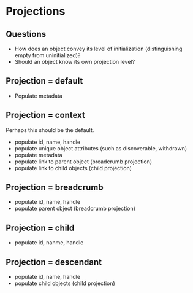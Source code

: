 # Projections

## Questions
* How does an object convey its level of initialization (distinguishing empty from uninitialized)?
* Should an object know its own projection level?

## Projection = default
* Populate metadata

## Projection = context
Perhaps this should be the default.

* populate id, name, handle
* populate unique object attributes (such as discoverable, withdrawn)
* populate metadata
* populate link to parent object (breadcrumb projection)
* populate link to child objects (child projection)
 
## Projection = breadcrumb 
* populate id, name, handle
* populate parent object (breadcrumb projection)

## Projection = child
* populate id, nanme, handle

## Projection = descendant
* populate id, name, handle
* populate child objects (child projection)
